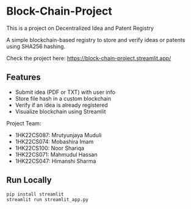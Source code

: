 # Block-Chain-Project
This is a project on Decentralized Idea and Patent Registry

A simple blockchain-based registry to store and verify ideas or patents using SHA256 hashing.

Check the project here: https://block-chain-project.streamlit.app/

## Features
- Submit idea (PDF or TXT) with user info
- Store file hash in a custom blockchain
- Verify if an idea is already registered
- Visualize blockchain using Streamlit

Project Team:
- 1HK22CS087: Mrutyunjaya Muduli
- 1HK22CS074: Mobashira Imam
- 1HK22CS100: Noor Shariqa
- 1HK22CS071: Mahmudul Hassan 
- 1HK22CS047: Himanshi Sharma

## Run Locally
```bash
pip install streamlit
streamlit run streamlit_app.py
